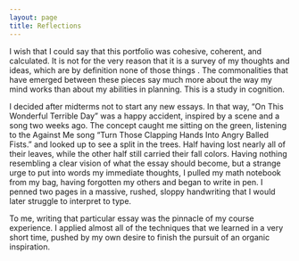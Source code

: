 ```yaml
---
layout: page
title: Reflections
---
```



I wish that I could say that this portfolio was cohesive, coherent, and calculated. It is not for the very reason that it is a survey of my thoughts and ideas, which are by definition none of those things . The commonalities that have emerged between these pieces say much more about the way my mind works than about my abilities in planning. This is a study in cognition.

I decided after midterms not to start any new essays. In that way, “On This Wonderful Terrible Day” was a happy accident, inspired by a scene and a song two weeks ago. The concept caught me sitting on the green, listening to the Against Me song “Turn Those Clapping Hands Into Angry Balled Fists.” and looked up to see a split in the trees. Half having lost nearly all of their leaves, while the other half still carried their fall colors. Having nothing resembling a clear vision of what the essay should become, but a strange urge to put into words my immediate thoughts, I pulled my math notebook from my bag, having forgotten my others and began to write in pen. I penned two pages in a massive, rushed, sloppy handwriting that I would later struggle to interpret to type.

To me, writing that particular essay was the pinnacle of my course experience. I applied almost all of the techniques that we learned in a very short time, pushed by my own desire to finish the pursuit of an organic inspiration.
